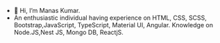 - 👋 Hi, I’m Manas Kumar.
- An enthusiastic individual having experience on HTML, CSS, SCSS, Bootstrap,JavaScript, TypeScript, Material UI, Angular. Knowledge on Node.JS,Nest JS, Mongo DB, ReactjS.
